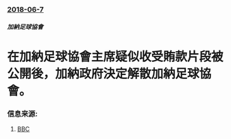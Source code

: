### [2018-06-7](/zh/news/2018/06/7/index.md)

##### 加納足球協會
# 在加納足球協會主席疑似收受賄款片段被公開後，加納政府決定解散加納足球協會。 




### 信息来源:

1. [BBC](https://www.bbc.co.uk/news/world-africa-44406535)
